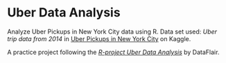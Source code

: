 # Uber Data Analysis
Analyze Uber Pickups in New York City data using R. Data set used: *Uber trip data from 2014* in [Uber Pickups in New York City](https://www.kaggle.com/fivethirtyeight/uber-pickups-in-new-york-city) on Kaggle.

A practice project following the [*R-project Uber Data Analysis*](https://data-flair.training/blogs/r-data-science-project-uber-data-analysis/) by DataFlair.


